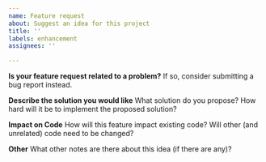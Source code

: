 ```yaml
---
name: Feature request
about: Suggest an idea for this project
title: ''
labels: enhancement
assignees: ''

---
```


**Is your feature request related to a problem?**
If so, consider submitting a bug report instead.

**Describe the solution you would like**
What solution do you propose? How hard will it be to implement the proposed solution?

**Impact on Code**
How will this feature impact existing code? Will other (and unrelated) code need to be changed?

**Other**
What other notes are there about this idea (if there are any)?
